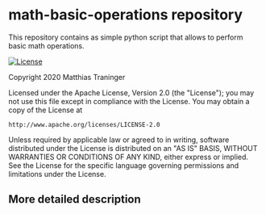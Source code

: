 # math-basic-operations repository
This repository contains as simple python script that allows to perform basic math operations.

[![License](https://img.shields.io/badge/License-Apache%202.0-blue.svg)](https://opensource.org/licenses/Apache-2.0)

Copyright 2020 Matthias Traninger


Licensed under the Apache License, Version 2.0 (the "License");
you may not use this file except in compliance with the License.
You may obtain a copy of the License at

    http://www.apache.org/licenses/LICENSE-2.0

Unless required by applicable law or agreed to in writing, software
distributed under the License is distributed on an "AS IS" BASIS,
WITHOUT WARRANTIES OR CONDITIONS OF ANY KIND, either express or implied.
See the License for the specific language governing permissions and
limitations under the License.

## More detailed description